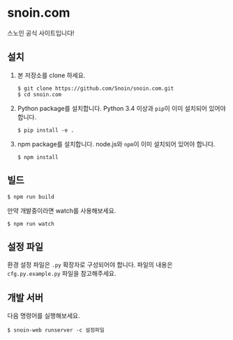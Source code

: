 snoin.com
=========

스노인 공식 사이트입니다!

설치
---

1. 본 저장소를 clone 하세요.

    ```
    $ git clone https://github.com/Snoin/snoin.com.git
    $ cd snoin.com
    ```

2. Python package를 설치합니다. Python 3.4 이상과 `pip`이 이미 설치되어 있어야 합니다.

    ```
    $ pip install -e .
    ```

3. npm package를 설치합니다. node.js와 `npm`이 이미 설치되어 있어야 합니다.

    ```
    $ npm install
    ```

빌드
---

```
$ npm run build
```

만약 개발중이라면 watch를 사용해보세요.

```
$ npm run watch
```

설정 파일
-------

환경 설정 파일은 `.py` 확장자로 구성되어야 합니다.
파일의 내용은 `cfg.py.example.py` 파일을 참고해주세요.

개발 서버
-------

다음 명령어를 실행해보세요.

```
$ snoin-web runserver -c 설정파일
```
